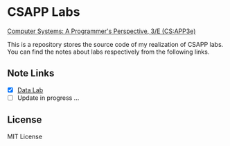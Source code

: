 # CSAPP Labs

[Computer Systems: A Programmer's Perspective, 3/E (CS:APP3e)](http://csapp.cs.cmu.edu/3e/labs.html)

This is a repository stores the source code of my realization of CSAPP labs. You can find the notes about labs respectively from the following links.

## Note Links

- [x] [Data Lab](https://hangx-ma.github.io/2023/03/07/csapp-datalab.html)
- [ ] Update in progress ...

## License
MIT License

